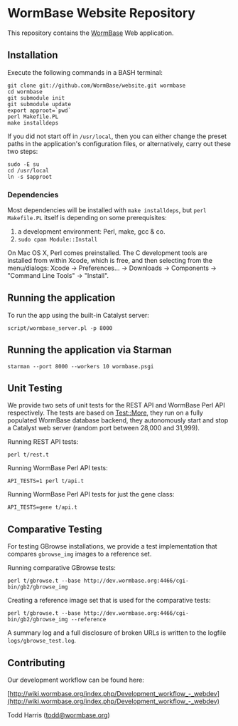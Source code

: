 WormBase Website Repository
===========================

This repository contains the [WormBase](http://www.wormbase.org) Web application.

Installation
------------

Execute the following commands in a BASH terminal:

    git clone git://github.com/WormBase/website.git wormbase
    cd wormbase
    git submodule init
    git submodule update
    export approot=`pwd`
    perl Makefile.PL
    make installdeps

If you did not start off in `/usr/local`, then you can either change the preset paths in the application's configuration files, or alternatively, carry out these two steps:

    sudo -E su
    cd /usr/local
    ln -s $approot

### Dependencies

Most dependencies will be installed with `make installdeps`, but `perl Makefile.PL` itself is depending on some prerequisites:

1.  a development environment: Perl, make, gcc & co.
2.  `sudo cpan Module::Install`

On Mac OS X, Perl comes preinstalled. The C development tools are installed from within Xcode, which is free, and then selecting from the menu/dialogs: Xcode -> Preferences... -> Downloads -> Components -> "Command Line Tools" -> "Install".

Running the application
-----------------------

To run the app using the built-in Catalyst server:

    script/wormbase_server.pl -p 8000

Running the application via Starman
-----------------------------------

    starman --port 8000 --workers 10 wormbase.psgi

Unit Testing
------------

We provide two sets of unit tests for the REST API and WormBase Perl API respectively. The tests are based on [Test::More](http://perldoc.perl.org/Test/More.html), they run on a fully populated WormBase database backend, they autonomously start and stop a Catalyst web server (random port between 28,000 and 31,999).

Running REST API tests:

    perl t/rest.t


Running WormBase Perl API tests:

    API_TESTS=1 perl t/api.t

Running WormBase Perl API tests for just the gene class:

    API_TESTS=gene t/api.t

Comparative Testing
-------------------

For testing GBrowse installations, we provide a test implementation that compares `gbrowse_img` images to a reference set.

Running comparative GBrowse tests:

    perl t/gbrowse.t --base http://dev.wormbase.org:4466/cgi-bin/gb2/gbrowse_img

Creating a reference image set that is used for the comparative tests:

    perl t/gbrowse.t --base http://dev.wormbase.org:4466/cgi-bin/gb2/gbrowse_img --reference

A summary log and a full disclosure of broken URLs is written to the logfile `logs/gbrowse_test.log`.

Contributing
------------

Our development workflow can be found here:

[http://wiki.wormbase.org/index.php/Development_workflow_-_webdev](http://wiki.wormbase.org/index.php/Development_workflow_-_webdev)

Todd Harris (todd@wormbase.org)
